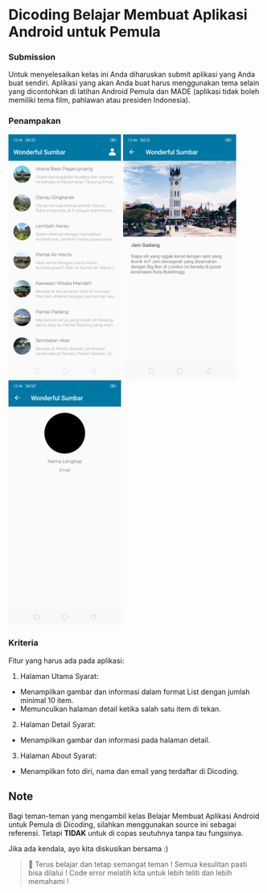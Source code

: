# Dicoding Belajar Membuat Aplikasi Android untuk Pemula
 
### Submission
Untuk menyelesaikan kelas ini Anda diharuskan submit aplikasi yang Anda buat sendiri. Aplikasi yang akan Anda buat harus menggunakan tema selain yang dicontohkan di latihan Android Pemula dan MADE (aplikasi tidak boleh memiliki tema film, pahlawan atau presiden Indonesia).

### Penampakan
<img width="224.46 mm" height="486.33" src="ss/Home.png"> <img width="224.46 mm" height="486.33" src="ss/Detail.png"> <img width="224.46 mm" height="486.33" src="ss/Profile.png">

### Kriteria
Fitur yang harus ada pada aplikasi:

1. Halaman Utama
Syarat:
- Menampilkan gambar dan informasi dalam format List dengan jumlah minimal 10 item.
- Memunculkan halaman detail ketika salah satu item di tekan.

2. Halaman Detail
Syarat:

- Menampilkan gambar dan informasi pada halaman detail.

3. Halaman About
Syarat:

- Menampilkan foto diri, nama dan email yang terdaftar di Dicoding.

## Note
Bagi teman-teman yang mengambil kelas Belajar Membuat Aplikasi Android untuk Pemula di Dicoding, silahkan menggunakan source ini sebagai referensi. Tetapi **TIDAK** untuk di copas seutuhnya tanpa tau fungsinya.

Jika ada kendala, ayo kita diskusikan bersama :) 

> :muscle: Terus belajar dan tetap semangat teman ! Semua kesulitan pasti bisa dilalui ! Code error melatih kita untuk lebih teliti dan lebih memahami !
